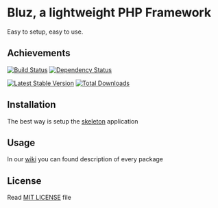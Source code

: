Bluz, a lightweight PHP Framework
=================================
Easy to setup, easy to use.

## Achievements

[![Build Status](https://secure.travis-ci.org/bluzphp/framework.png?branch=master)](https://travis-ci.org/bluzphp/framework)
[![Dependency Status](https://www.versioneye.com/php/bluzphp:framework/badge.png)](https://www.versioneye.com/php/bluzphp:framework)

[![Latest Stable Version](https://poser.pugx.org/bluzphp/framework/v/stable.png)](https://packagist.org/packages/bluzphp/framework)
[![Total Downloads](https://poser.pugx.org/bluzphp/framework/downloads.png)](https://packagist.org/packages/bluzphp/framework)

## Installation

The best way is setup the [skeleton][1] application

## Usage

In our [wiki][2] you can found description of every package

## License

Read [MIT LICENSE][3] file

[1]: https://github.com/bluzphp/skeleton
[2]: https://github.com/bluzphp/framework/wiki
[3]: https://raw.github.com/bluzphp/framework/master/LICENSE.md